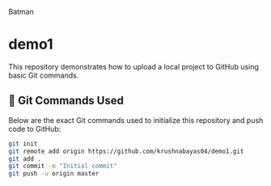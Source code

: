 Batman

# demo1

This repository demonstrates how to upload a local project to GitHub using basic Git commands.

## 🔧 Git Commands Used

Below are the exact Git commands used to initialize this repository and push code to GitHub:

```bash
git init
git remote add origin https://github.com/krushnabayas04/demo1.git
git add .
git commit -m "Initial commit"
git push -u origin master

